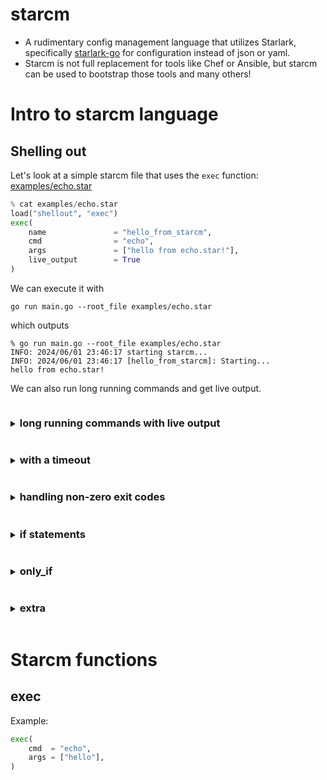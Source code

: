 # starcm

- A rudimentary config management language that utilizes Starlark, specifically [starlark-go](github.com/google/starlark-go) for configuration instead of json or yaml. 
- Starcm is not full replacement for tools like Chef or Ansible, but starcm can be used to bootstrap those tools and many others!

# Intro to starcm language

## Shelling out

Let's look at a simple starcm file that uses the `exec` function: [examples/echo.star](examples/echo.star)

```python
% cat examples/echo.star
load("shellout", "exec")
exec(
    name               = "hello_from_starcm",
    cmd                = "echo", 
    args               = ["hello from echo.star!"],
    live_output        = True
)
```

We can execute it with

```shell
go run main.go --root_file examples/echo.star
```

which outputs

```shell
% go run main.go --root_file examples/echo.star
INFO: 2024/06/01 23:46:17 starting starcm...
INFO: 2024/06/01 23:46:17 [hello_from_starcm]: Starting...
hello from echo.star!
```

We can also run long running commands and get live output.

<details>
    <summary><h3 style="display:inline-block">long running commands with live output</h3></summary>
<body>

This configuration will simply shell out to ping and ping [apple.com](apple.com). See [ping_apple.star](examples/ping_apple.star)

```python
% cat examples/ping_apple.star 
load("shellout", "exec")
a = exec(
    name               = "ping google a few times",
    cmd                = "ping", 
    args               = ["-n", "google.com"],
    live_output        = True # causes stdout to appear live
)
print(a)
```

We can execute it with

```shell
go run main.go --root_file examples/ping_apple.star
```

```
INFO: 2024/05/27 15:06:58 [ping apple.com]: Starting...
64 bytes from 17.253.144.10: icmp_seq=3 ttl=56 time=19.419 ms
64 bytes from 17.253.144.10: icmp_seq=4 ttl=56 time=17.524 ms
...
64 bytes from 17.253.144.10: icmp_seq=8 ttl=56 time=17.621 ms
```

But you might notice a problem: `ping -n apple.com` never exits! We can handle this by setting a timeout:
</body>
</details>

<details>
    <summary><h3 style="display:inline-block">with a timeout</h3></summary>
<body>
    
See [examples/ping_google_with_timeout.star](examples/ping_google_with_timeout.star).

```python
% cat examples/ping_apple.star 
load("shellout", "exec")
a = exec(
    name        = "ping google a few times",
    cmd         = "ping", 
    args        = ["-n", "google.com"],
    timeout     = "6s",
    live_output = True
)
print(a)
```

We can execute it with

```shell
go run main.go --root_file examples/ping_google_with_timeout.star
```

```
...
64 bytes from 142.251.214.142: icmp_seq=0 ttl=116 time=16.926 ms
64 bytes from 142.251.214.142: icmp_seq=1 ttl=116 time=20.704 ms
...
64 bytes from 142.251.214.142: icmp_seq=5 ttl=116 time=20.717 ms
result(changed = False, diff = "", error = "context deadline exceeded", name = "ping google a few times", output = "PING apple.com (17.253.144.10): 56 data bytes\n64 bytes from 17.253.144.10: icmp_seq=0 ttl=56 time=16.329 ms\n64 bytes from 17.253.144.10: icmp_seq=1 ttl=56 time=21.740 ms\n64 bytes from 17.253.144.10: icmp_seq=2 ttl=56 time=22.659 ms\n64 bytes from 17.253.144.10: icmp_seq=3 ttl=56 time=20.311 ms\n64 bytes from 17.253.144.10: icmp_seq=4 ttl=56 time=20.397 ms\n64 bytes from 17.253.144.10: icmp_seq=5 ttl=56 time=20.845 ms\n", success = False)
```

Because the command actually finished and we are printing `a` with `print(a)` we get a `result` struct! Generally all starcm functions return this result struct. We'll explore `result` in further detail later.

For now, we'll see how we can deal with non-zero exit codes.

</details>
</body>

<body>
<details>
<summary><h3 style="display:inline-block">handling non-zero exit codes</h3></summary>

See [examples/expect_exit_code_non_zero.star](examples/expect_exit_code_non_zero.star). 

If exec exits non-zero but we don't provide `expected_exit_code`

```python
load("shellout", "exec")
a = exec(
    name               = "explicitly exit 2",
    cmd                = "sh", 
    args               = ["-c", "echo 'we expect to exit 2'; exit 2"],
    # expected_exit_code = 2,
)
print(a)
```

```shell
INFO: 2024/05/29 22:49:07 starting starcm...
INFO: 2024/05/29 22:49:07 [explicitly exit 2]: Starting...
result(changed = True, diff = "", error = "exit status 2", name = "explicitly exit 2", output = "we expect to exit 2\n", success = False)
```

there will be a failure (`result(..., success=False)`) because the default `expected_error_code` is `0`. But if we set it to `2` then this succeeds!

```python
load("shellout", "exec")
a = exec(
    name               = "explicitly exit 2",
    cmd                = "sh", 
    args               = ["-c", "echo 'we expect to exit 2'; exit 2"],
    expected_exit_code = 2,
)
print(a)
```

```shell
INFO: 2024/05/29 22:51:04 starting starcm...
INFO: 2024/05/29 22:51:04 [explicitly exit 2]: Starting...
result(changed = True, diff = "", error = "exit status 2", name = "explicitly exit 2", output = "we expect to exit 2\n", success = True)
```

</details>
</body>

<body>
<details>
<summary><h3 style="display:inline-block">if statements</h3></summary>

Starlark, and by extension starcm, supports `if` statements. Take [examples/if_statements.star](examples/if_statements.star) for example. If the `exec()` succeeds, we print `party!`. 

```python
load("shellout", "exec")
a = exec(
    name               = "explicitly exit 2",
    cmd                = "sh", 
    args               = ["-c", "echo 'we expect to exit 2'; exit 2"],
    expected_exit_code = 2,
)
if a.success == True:
    print("party!")
else:
    print("no party :(")
```

Running `go run main.go --root_file examples/if_statements.star` results in

```shell
% go run main.go --root_file examples/if_statements.star 
INFO: 2024/06/01 23:52:56 starting starcm...
INFO: 2024/06/01 23:52:56 [explicitly exit 2]: Starting...
party!
```

We can also implement this same conditional behavior with a starcm-specific construct called `only_if`.

</details>
</body>

<body>
<details>
<summary><h3 style="display:inline-block">only_if</h3></summary>

See [examples/only_if.star](examples/only_if.star)

</details>
</body>

<body>
<details>
<summary><h3 style="display:inline-block">extra</h3></summary>

</details>
</body>









# Starcm functions

## exec

Example:
```python
exec(
    cmd  = "echo", 
    args = ["hello"],
)
```